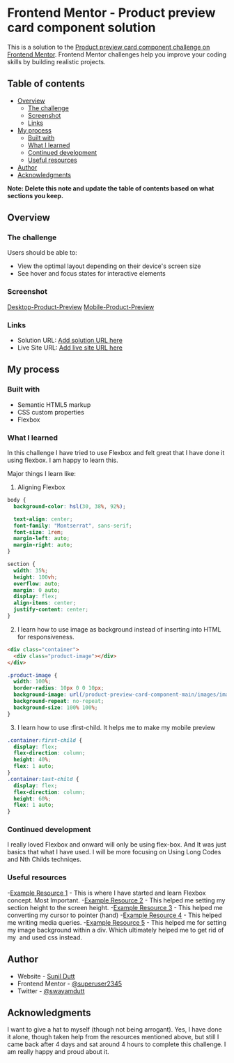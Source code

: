 # Frontend Mentor - Product preview card component solution

This is a solution to the [Product preview card component challenge on Frontend Mentor](https://www.frontendmentor.io/challenges/product-preview-card-component-GO7UmttRfa). Frontend Mentor challenges help you improve your coding skills by building realistic projects.

## Table of contents

- [Overview](#overview)
  - [The challenge](#the-challenge)
  - [Screenshot](#screenshot)
  - [Links](#links)
- [My process](#my-process)
  - [Built with](#built-with)
  - [What I learned](#what-i-learned)
  - [Continued development](#continued-development)
  - [Useful resources](#useful-resources)
- [Author](#author)
- [Acknowledgments](#acknowledgments)

**Note: Delete this note and update the table of contents based on what sections you keep.**

## Overview

### The challenge

Users should be able to:

- View the optimal layout depending on their device's screen size
- See hover and focus states for interactive elements

### Screenshot

[Desktop-Product-Preview](/product-preview-card-component-main/images/Desktop-Preview.jpg)
[Mobile-Product-Preview](/product-preview-card-component-main/images/Mobile-Preview.jpg)

### Links

- Solution URL: [Add solution URL here](https://your-solution-url.com)
- Live Site URL: [Add live site URL here](https://your-live-site-url.com)

## My process

### Built with

- Semantic HTML5 markup
- CSS custom properties
- Flexbox

### What I learned

In this challenge I have tried to use Flexbox and felt great that I have done it using flexbox. I am happy to learn this.

Major things I learn like:

1.  Aligning Flexbox

```css
body {
  background-color: hsl(30, 38%, 92%);

  text-align: center;
  font-family: "Montserrat", sans-serif;
  font-size: 1rem;
  margin-left: auto;
  margin-right: auto;
}

section {
  width: 35%;
  height: 100vh;
  overflow: auto;
  margin: 0 auto;
  display: flex;
  align-items: center;
  justify-content: center;
}
```

2.  I learn how to use image as background instead of inserting into HTML for responsiveness.

```html
<div class="container">
  <div class="product-image"></div>
</div>
```

```css
.product-image {
  width: 100%;
  border-radius: 10px 0 0 10px;
  background-image: url(/product-preview-card-component-main/images/image-product-desktop.jpg);
  background-repeat: no-repeat;
  background-size: 100% 100%;
}
```

3.  I learn how to use :first-child. It helps me to make my mobile preview 

```css
.container:first-child {
  display: flex;
  flex-direction: column;
  height: 40%;
  flex: 1 auto;
}
.container:last-child {
  display: flex;
  flex-direction: column;
  height: 60%;
  flex: 1 auto;
}
```

### Continued development

I really loved Flexbox and onward will only be using flex-box. And It was just basics that what I have used. I will be more focusing on Using Long Codes and Nth Childs techniqes.

### Useful resources


-[Example Resource 1](https://developer.mozilla.org/en-US/docs/Learn/CSS/CSS_layout/Flexbox) - This is where I have started and learn Flexbox concept. Most Important.
-[Example Resource 2](https://stackoverflow.com/questions/12172177/set-div-height-equal-to-screen-size) - This helped me setting my section height to the screen height. 
-[Example Resource 3](https://www.tutorialrepublic.com/faq/how-to-change-the-cursor-into-a-hand-pointer-on-hover-using-css.php) - This helped me converting my cursor to pointer (hand)
-[Example Resource 4](https://www.w3schools.com/css/css_rwd_mediaqueries.asp) - This helped me writing media queries.
-[Example Resource 5](https://www.folkstalk.com/2022/09/how-to-fit-background-image-to-div-size-with-code-examples.html) - This helped me for setting my image background within a div. Which ultimately helped me to get rid of my <img tag> and used css instead.

## Author

- Website - [Sunil Dutt](https://www.digiruth.com)
- Frontend Mentor - [@superuser2345](https://www.frontendmentor.io/profile/superuser2345)
- Twitter - [@swayamdutt](https://www.twitter.com/swayamdutt)


## Acknowledgments

I want to give a hat to myself (though not being arrogant). Yes, I have done it alone, though taken help from the resources mentioned above, but still I came back after 4 days and sat around 4 hours to complete this challenge. I am really happy and proud about it.
